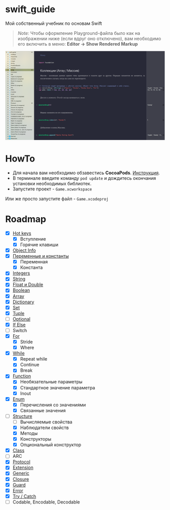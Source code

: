 # swift_guide
Мой собственный учебник по основам Swift

> *Note:* Чтобы оформление Playground-файла было как на изображении ниже (если вдруг оно отключено), вам необходимо его включить в меню: **Editor -> Show Rendered Markup**

![](example.png)

# HowTo

* Для начала вам необходимо обзавестись **CocoaPods**. [Инструкция](https://guides.cocoapods.org/using/getting-started).
* В терминале введите команду `pod update` и дождитесь окончания установки необходимых библиотек.
* Запустите проект - `Game.xcworkspace`

Или же просто запустите файл - `Game.xcodeproj`

# Roadmap

* [x] [Hot keys](https://github.com/riley-usagi/swift_guide/blob/master/swift_guide.playground/Pages/HotKeys.xcplaygroundpage/Contents.swift)
  * [x] Вступление
  * [x] Горячие клавиши
* [x] [Object Info](https://github.com/riley-usagi/swift_guide/blob/master/swift_guide.playground/Pages/ObjectInfo.xcplaygroundpage/Contents.swift)
* [x] [Переменные и константы](https://github.com/riley-usagi/swift_guide/blob/master/swift_guide.playground/Pages/Variables.xcplaygroundpage/Contents.swift)
  * [x] Переменная
  * [x] Константа
* [x] [Integers](https://github.com/riley-usagi/swift_guide/blob/master/swift_guide.playground/Pages/Integers.xcplaygroundpage/Contents.swift)
* [x] [String](https://github.com/riley-usagi/swift_guide/blob/master/swift_guide.playground/Pages/String.xcplaygroundpage/Contents.swift)
* [x] [Float и Double](https://github.com/riley-usagi/swift_guide/blob/master/swift_guide.playground/Pages/FloatAndDouble.xcplaygroundpage/Contents.swift)
* [x] [Boolean](https://github.com/riley-usagi/swift_guide/blob/master/swift_guide.playground/Pages/Boolean.xcplaygroundpage/Contents.swift)
* [x] [Array](https://github.com/riley-usagi/swift_guide/blob/master/swift_guide.playground/Pages/Array.xcplaygroundpage/Contents.swift)
* [x] [Dictionary](https://github.com/riley-usagi/swift_guide/blob/master/swift_guide.playground/Pages/Dictionary.xcplaygroundpage/Contents.swift)
* [x] [Set](https://github.com/riley-usagi/swift_guide/blob/master/swift_guide.playground/Pages/Set.xcplaygroundpage/Contents.swift)
* [x] [Tuple](https://github.com/riley-usagi/swift_guide/blob/master/swift_guide.playground/Pages/Tuple.xcplaygroundpage/Contents.swift)
* [ ] [Optional](https://github.com/riley-usagi/swift_guide/blob/master/swift_guide.playground/Pages/Optional%20(in%20progress).xcplaygroundpage/Contents.swift)
* [x] [If Else](https://github.com/riley-usagi/swift_guide/blob/master/swift_guide.playground/Pages/IfElse.xcplaygroundpage/Contents.swift)
* [ ] Switch
* [x] [For](https://github.com/riley-usagi/swift_guide/blob/master/swift_guide.playground/Pages/For.xcplaygroundpage/Contents.swift)
  * [x] Stride
  * [x] Where
* [x] [While](https://github.com/riley-usagi/swift_guide/blob/master/swift_guide.playground/Pages/While.xcplaygroundpage/Contents.swift)
  * [x] Repeat while
  * [x] Continue
  * [x] Break
* [x] [Function](https://github.com/riley-usagi/swift_guide/blob/master/swift_guide.playground/Pages/Function.xcplaygroundpage/Contents.swift)
  * [x] Необязательные параметры
  * [x] Стандартное значение параметра
  * [x] Inout
* [x] [Enum](https://github.com/riley-usagi/swift_guide/blob/master/swift_guide.playground/Pages/Enum.xcplaygroundpage/Contents.swift)
  * [x] Перечисления со значениями
  * [x] Связанные значения
* [ ] [Structure](https://github.com/riley-usagi/swift_guide/blob/master/swift_guide.playground/Pages/Structure%20(in%20progress).xcplaygroundpage/Contents.swift)
  * [ ] Вычисляемые свойства
  * [x] Наблюдатели свойств
  * [x] Методы
  * [x] Конструкторы
  * [x] Опциональный конструктор
* [x] [Class](https://github.com/riley-usagi/swift_guide/blob/master/swift_guide.playground/Pages/Class.xcplaygroundpage/Contents.swift)
* [ ] ARC
* [x] [Protocol](https://github.com/riley-usagi/swift_guide/blob/master/swift_guide.playground/Pages/Protocol.xcplaygroundpage/Contents.swift)
* [x] [Extension](https://github.com/riley-usagi/swift_guide/blob/master/swift_guide.playground/Pages/Extension.xcplaygroundpage/Contents.swift)
* [x] [Generic](https://github.com/riley-usagi/swift_guide/blob/master/swift_guide.playground/Pages/Generic.xcplaygroundpage/Contents.swift)
* [x] [Closure](https://github.com/riley-usagi/swift_guide/blob/master/swift_guide.playground/Pages/Closure.xcplaygroundpage/Contents.swift)
* [x] [Guard](https://github.com/riley-usagi/swift_guide/blob/master/swift_guide.playground/Pages/Guard.xcplaygroundpage/Contents.swift)
* [x] [Error](https://github.com/riley-usagi/swift_guide/blob/master/swift_guide.playground/Pages/Error.xcplaygroundpage/Contents.swift)
* [x] [Try / Catch](https://github.com/riley-usagi/swift_guide/blob/master/swift_guide.playground/Pages/TryCatch.xcplaygroundpage/Contents.swift)
* [ ] Codable, Encodable, Decodable
